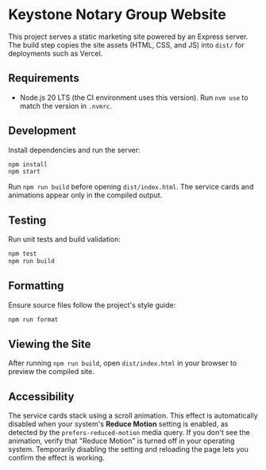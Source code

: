 # Keystone Notary Group Website

This project serves a static marketing site powered by an Express server. The build step copies the site assets (HTML, CSS, and JS) into `dist/` for deployments such as Vercel.

## Requirements

- Node.js 20 LTS (the CI environment uses this version). Run `nvm use` to match the version in `.nvmrc`.

## Development

Install dependencies and run the server:

```bash
npm install
npm start
```

Run `npm run build` before opening `dist/index.html`. The service cards and animations appear only in the compiled output.

## Testing

Run unit tests and build validation:

```bash
npm test
npm run build
```

## Formatting

Ensure source files follow the project's style guide:

```bash
npm run format
```

## Viewing the Site

After running `npm run build`, open `dist/index.html` in your browser to preview the compiled site.

## Accessibility

The service cards stack using a scroll animation. This effect is automatically
disabled when your system's **Reduce Motion** setting is enabled, as detected by
the `prefers-reduced-motion` media query. If you don't see the animation,
verify that "Reduce Motion" is turned off in your operating system. Temporarily
disabling the setting and reloading the page lets you confirm the effect is
working.
